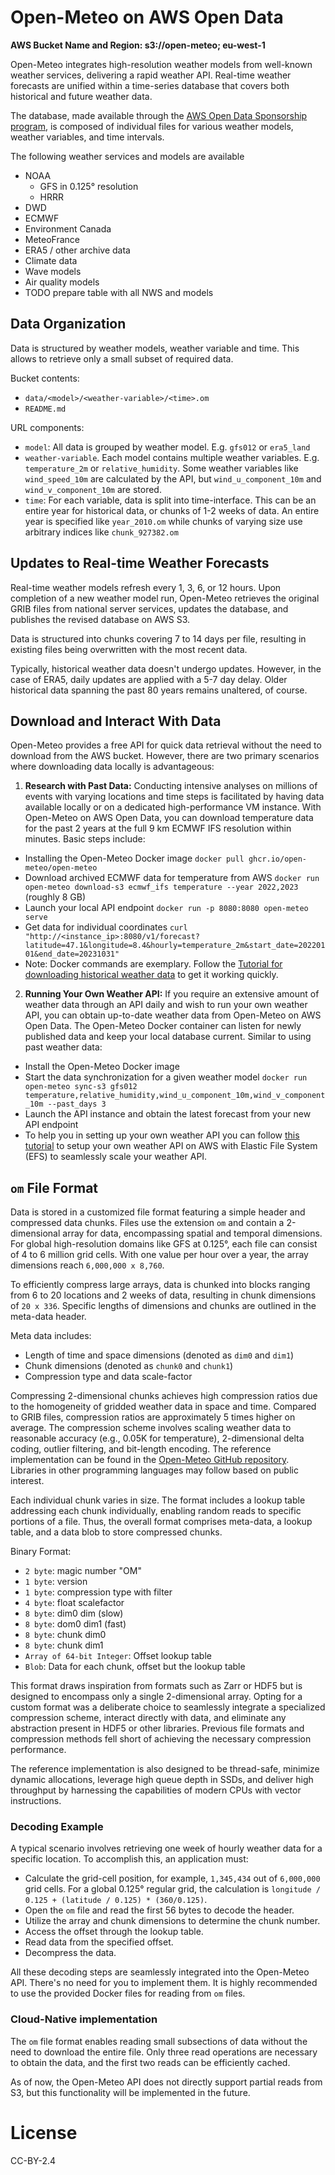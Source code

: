 # Open-Meteo on AWS Open Data

**AWS Bucket Name and Region: s3://open-meteo; eu-west-1**

Open-Meteo integrates high-resolution weather models from well-known weather services, delivering a rapid weather API. Real-time weather forecasts are unified within a time-series database that covers both historical and future weather data.

The database, made available through the [AWS Open Data Sponsorship program](#), is composed of individual files for various weather models, weather variables, and time intervals.

The following weather services and models are available
- NOAA
    - GFS in 0.125° resolution
    - HRRR
- DWD
- ECMWF
- Environment Canada
- MeteoFrance
- ERA5 / other archive data
- Climate data
- Wave models
- Air quality models
- TODO prepare table with all NWS and models


## Data Organization

Data is structured by weather models, weather variable and time. This allows to retrieve only a small subset of required data.

Bucket contents: 
- `data/<model>/<weather-variable>/<time>.om`
- `README.md`

URL components:
- `model`: All data is grouped by weather model. E.g. `gfs012` or `era5_land`
- `weather-variable`. Each model contains multiple weather variables. E.g. `temperature_2m` or `relative_humidity`. Some weather variables like `wind_speed_10m` are calculated by the API, but `wind_u_component_10m` and `wind_v_component_10m` are stored.
- `time`: For each variable, data is split into time-interface. This can be an entire year for historical data, or chunks of 1-2 weeks of data. An entire year is specified like `year_2010.om` while chunks of varying size use arbitrary indices like `chunk_927382.om`


## Updates to Real-time Weather Forecasts
Real-time weather models refresh every 1, 3, 6, or 12 hours. Upon completion of a new weather model run, Open-Meteo retrieves the original GRIB files from national server services, updates the database, and publishes the revised database on AWS S3.

Data is structured into chunks covering 7 to 14 days per file, resulting in existing files being overwritten with the most recent data. 

Typically, historical weather data doesn't undergo updates. However, in the case of ERA5, daily updates are applied with a 5-7 day delay. Older historical data spanning the past 80 years remains unaltered, of course.


## Download and Interact With Data

Open-Meteo provides a free API for quick data retrieval without the need to download from the AWS bucket. However, there are two primary scenarios where downloading data locally is advantageous:

1. **Research with Past Data:**
Conducting intensive analyses on millions of events with varying locations and time steps is facilitated by having data available locally or on a dedicated high-performance VM instance. With Open-Meteo on AWS Open Data, you can download temperature data for the past 2 years at the full 9 km ECMWF IFS resolution within minutes. Basic steps include:
- Installing the Open-Meteo Docker image `docker pull ghcr.io/open-meteo/open-meteo`
- Download archived ECMWF data for temperature from AWS `docker run open-meteo download-s3 ecmwf_ifs temperature --year 2022,2023` (roughly 8 GB)
- Launch your local API endpoint `docker run -p 8080:8080 open-meteo serve`
- Get data for individual coordinates `curl "http://<instance_ip>:8080/v1/forecast?latitude=47.1&longitude=8.4&hourly=temperature_2m&start_date=20220101&end_date=20231031"`
- Note: Docker commands are exemplary. Follow the [Tutorial for downloading historical weather data](./tutorial_download_era5/) to get it working quickly.

2. **Running Your Own Weather API:**
If you require an extensive amount of weather data through an API daily and wish to run your own weather API, you can obtain up-to-date weather data from Open-Meteo on AWS Open Data. The Open-Meteo Docker container can listen for newly published data and keep your local database current. Similar to using past weather data:
- Install the Open-Meteo Docker image
- Start the data synchronization for a given weather model `docker run open-meteo sync-s3 gfs012 temperature,relative_humidity,wind_u_component_10m,wind_v_component_10m --past_days 3`
- Launch the API instance and obtain the latest forecast from your new API endpoint
- To help you in setting up your own weather API you can follow [this tutorial](./tutorial_realtime_weather_api/) to setup your own weather API on AWS with Elastic File System (EFS) to seamlessly scale your weather API.


## `om` File Format
Data is stored in a customized file format featuring a simple header and compressed data chunks. Files use the extension `om` and contain a 2-dimensional array for data, encompassing spatial and temporal dimensions. For global high-resolution domains like GFS at 0.125°, each file can consist of 4 to 6 million grid cells. With one value per hour over a year, the array dimensions reach `6,000,000 x 8,760`.

To efficiently compress large arrays, data is chunked into blocks ranging from 6 to 20 locations and 2 weeks of data, resulting in chunk dimensions of `20 x 336`. Specific lengths of dimensions and chunks are outlined in the meta-data header.

Meta data includes:
- Length of time and space dimensions (denoted as `dim0` and `dim1`)
- Chunk dimensions (denoted as `chunk0` and `chunk1`)
- Compression type and data scale-factor

Compressing 2-dimensional chunks achieves high compression ratios due to the homogeneity of gridded weather data in space and time. Compared to GRIB files, compression ratios are approximately 5 times higher on average. The compression scheme involves scaling weather data to reasonable accuracy (e.g., 0.05K for temperature), 2-dimensional delta coding, outlier filtering, and bit-length encoding. The reference implementation can be found in the [Open-Meteo GitHub repository](https://github.com/open-meteo/open-meteo/blob/main/Sources/SwiftPFor2D/SwiftPFor2D.swift). Libraries in other programming languages may follow based on public interest.

Each individual chunk varies in size. The format includes a lookup table addressing each chunk individually, enabling random reads to specific portions of a file. Thus, the overall format comprises meta-data, a lookup table, and a data blob to store compressed chunks.

Binary Format:
- `2 byte`: magic number "OM"
- `1 byte`: version
- `1 byte`: compression type with filter
- `4 byte`: float scalefactor
- `8 byte`: dim0 dim (slow)
- `8 byte`: dom0 dim1 (fast)
- `8 byte`: chunk dim0
- `8 byte`: chunk dim1
- `Array of 64-bit Integer`: Offset lookup table
- `Blob`: Data for each chunk, offset but the lookup table

This format draws inspiration from formats such as Zarr or HDF5 but is designed to encompass only a single 2-dimensional array. Opting for a custom format was a deliberate choice to seamlessly integrate a specialized compression scheme, interact directly with data, and eliminate any abstraction present in HDF5 or other libraries. Previous file formats and compression methods fell short of achieving the necessary compression performance.

The reference implementation is also designed to be thread-safe, minimize dynamic allocations, leverage high queue depth in SSDs, and deliver high throughput by harnessing the capabilities of modern CPUs with vector instructions.


### Decoding Example

A typical scenario involves retrieving one week of hourly weather data for a specific location. To accomplish this, an application must:
- Calculate the grid-cell position, for example, `1,345,434` out of `6,000,000` grid cells. For a global 0.125° regular grid, the calculation is `longitude / 0.125 + (latitude / 0.125) * (360/0.125)`.
- Open the `om` file and read the first 56 bytes to decode the header.
- Utilize the array and chunk dimensions to determine the chunk number.
- Access the offset through the lookup table.
- Read data from the specified offset.
- Decompress the data.

All these decoding steps are seamlessly integrated into the Open-Meteo API. There's no need for you to implement them. It is highly recommended to use the provided Docker files for reading from `om` files.


### Cloud-Native implementation
The `om` file format enables reading small subsections of data without the need to download the entire file. Only three read operations are necessary to obtain the data, and the first two reads can be efficiently cached.

As of now, the Open-Meteo API does not directly support partial reads from S3, but this functionality will be implemented in the future.


# License

CC-BY-2.4